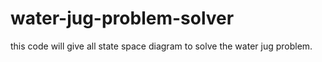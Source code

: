 # water-jug-problem-solver
this code will give all state space diagram to solve the water jug problem.
